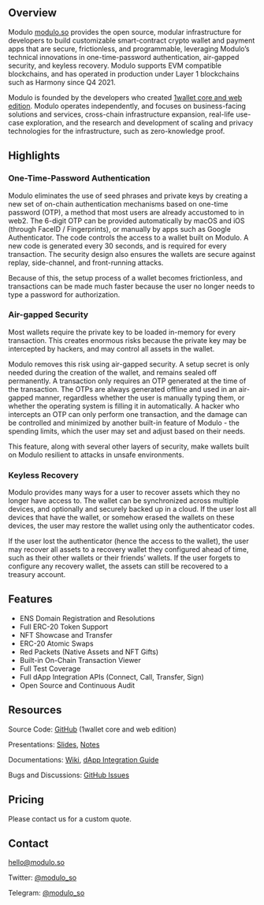 ## Overview

Modulo [modulo.so](modulo.so) provides the open source, modular infrastructure for developers to build customizable smart-contract crypto wallet and payment apps that are secure, frictionless, and programmable, leveraging Modulo’s technical innovations in one-time-password authentication, air-gapped security, and keyless recovery. Modulo supports EVM compatible blockchains, and has operated in production under Layer 1 blockchains such as Harmony since Q4 2021. 

Modulo is founded by the developers who created [1wallet core and web edition](github.com/polymorpher/one-wallet). Modulo operates independently, and focuses on business-facing solutions and services, cross-chain infrastructure expansion, real-life use-case exploration, and the research and development of scaling and privacy technologies for the infrastructure, such as zero-knowledge proof.

## Highlights

### One-Time-Password Authentication

Modulo eliminates the use of seed phrases and private keys by creating a new set of on-chain authentication mechanisms based on one-time password (OTP), a method that most users are already accustomed to in web2. The 6-digit OTP can be provided automatically by macOS and iOS (through FaceID / Fingerprints), or manually by apps such as Google Authenticator. The code controls the access to a wallet built on Modulo. A new code is generated every 30 seconds, and is required for every transaction. The security design also ensures the wallets are secure against replay, side-channel, and front-running attacks. 

Because of this, the setup process of a wallet becomes frictionless, and transactions can be made much faster because the user no longer needs to type a password for authorization.  

### Air-gapped Security

Most wallets require the private key to be loaded in-memory for every transaction. This creates enormous risks because the private key may be intercepted by hackers, and may control all assets in the wallet. 

Modulo removes this risk using air-gapped security. A setup secret is only needed during the creation of the wallet, and remains sealed off permanently. A transaction only requires an OTP generated at the time of the transaction. The OTPs are always generated offline and used in an air-gapped manner, regardless whether the user is manually typing them, or whether the operating system is filling it in automatically. A hacker who intercepts an OTP can only perform one transaction, and the damage can be controlled and minimized by another built-in feature of Modulo - the spending limits, which the user may set and adjust based on their needs.

This feature, along with several other layers of security, make wallets built on Modulo resilient to attacks in unsafe environments.

### Keyless Recovery

Modulo provides many ways for a user to recover assets which they no longer have access to. The wallet can be synchronized across multiple devices, and optionally and securely backed up in a cloud. If the user lost all devices that have the wallet, or somehow erased the wallets on these devices, the user may restore the wallet using only the authenticator codes. 

If the user lost the authenticator (hence the access to the wallet), the user may recover all assets to a recovery wallet they configured ahead of time, such as their other wallets or their friends’ wallets. If the user forgets to configure any recovery wallet, the assets can still be recovered to a treasury account.

## Features

- ENS Domain Registration and Resolutions
- Full ERC-20 Token Support
- NFT Showcase and Transfer
- ERC-20 Atomic Swaps
- Red Packets (Native Assets and NFT Gifts)
- Built-in On-Chain Transaction Viewer
- Full Test Coverage
- Full dApp Integration APIs (Connect, Call, Transfer, Sign)
- Open Source and Continuous Audit

## Resources

Source Code: [GitHub](https://github.com/polymorpher/one-wallet) (1wallet core and web edition)

Presentations: [Slides](https://docs.google.com/presentation/d/1lmpWZyT8Mk6yey6FJWEdpeMo6vWdY7Vy2NUMArQHTGw), [Notes](https://docs.google.com/document/d/1MyJGH87ujlBVzwLMBNzJmdw4JH-UzhRUQTNw3t6AaWM/edit#)

Documentations: [Wiki](https://github.com/polymorpher/one-wallet/wiki), [dApp Integration Guide](https://github.com/polymorpher/one-wallet/wiki/App-Integration)

Bugs and Discussions:  [GitHub Issues](https://github.com/polymorpher/one-wallet/issues)

## Pricing

Please contact us for a custom quote.

## Contact

[hello@modulo.so](mailto:hello@modulo.so)

Twitter: [@modulo_so](https://twitter.com/modulo_so)

Telegram: [@modulo_so](https://t.me/modulo_so)

